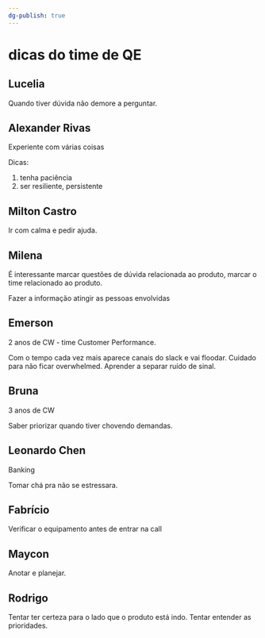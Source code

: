 ```yaml
---
dg-publish: true
---
```

# dicas do time de QE

## Lucelia

Quando tiver dúvida não demore a perguntar.


## Alexander Rivas

Experiente com várias coisas


Dicas:

1. tenha paciência
2. ser resiliente, persistente


## Milton Castro

Ir com calma e pedir ajuda.


## Milena

É interessante marcar questões de dúvida relacionada ao produto, marcar o time relacionado ao produto.

Fazer a informação atingir as pessoas envolvidas


## Emerson

2 anos de CW - time Customer Performance.

Com o tempo cada vez mais aparece canais do slack e vai floodar. Cuidado para não ficar overwhelmed. Aprender a separar ruído de sinal.


## Bruna

3 anos de CW

Saber priorizar quando tiver chovendo demandas.



## Leonardo Chen

Banking

Tomar chá pra não se estressara.


## Fabrício

Verificar o equipamento antes de entrar na call


## Maycon

Anotar e planejar.


## Rodrigo

Tentar ter certeza para o lado que o produto está indo. Tentar entender as prioridades.
